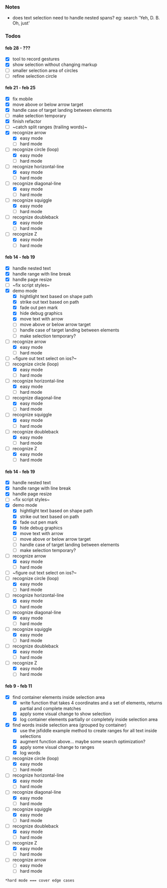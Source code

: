 ### Notes
- does text selection need to handle nested spans? eg: search 'Yeh, D. B. Oh, just'
### Todos

#### feb 28 - ???
- [x] tool to record gestures
- [x] show selection without changing markup
- [ ] smaller selection area of circles
- [ ] refine selection circle

#### feb 21 - feb 25
- [x] fix mobile
- [x] move above or below arrow target
- [x] handle case of target landing between elements
- [ ] make selection temporary
- [x] finish refactor
- [ ] ~catch split ranges (trailing words)~
- [x] recognize arrow
  - [x] easy mode
  - [ ] hard mode
- [ ] recognize circle (loop)
  - [x] easy mode
  - [ ] hard mode
- [ ] recognize horizontal-line
  - [x] easy mode
  - [ ] hard mode
- [ ] recognize diagonal-line
  - [x] easy mode
  - [ ] hard mode
- [ ] recognize squiggle
  - [x] easy mode
  - [ ] hard mode
- [ ] recognize doubleback
  - [x] easy mode
  - [ ] hard mode
- [ ] recognize Z
  - [x] easy mode
  - [ ] hard mode
#### feb 14 - feb 19
- [x] handle nested text
- [x] handle range with line break
- [x] handle page resize
- [ ] ~fix script styles~
- [x] demo mode
  - [x] hightlight text based on shape path
  - [x] strike out text based on path
  - [x] fade out pen mark
  - [x] hide debug graphics
  - [x] move text with arrow
  - [ ] move above or below arrow target
  - [ ] handle case of target landing between elements
  - [ ] make selection temporary?
- [ ] recognize arrow
  - [x] easy mode
  - [ ] hard mode
- [ ] ~figure out text select on ios?~
- [ ] recognize circle (loop)
  - [x] easy mode
  - [ ] hard mode
- [ ] recognize horizontal-line
  - [x] easy mode
  - [ ] hard mode
- [ ] recognize diagonal-line
  - [x] easy mode
  - [ ] hard mode
- [ ] recognize squiggle
  - [x] easy mode
  - [ ] hard mode
- [ ] recognize doubleback
  - [x] easy mode
  - [ ] hard mode
- [ ] recognize Z
  - [x] easy mode
  - [ ] hard mode
#### feb 14 - feb 19
- [x] handle nested text
- [x] handle range with line break
- [x] handle page resize
- [ ] ~fix script styles~
- [x] demo mode
  - [x] hightlight text based on shape path
  - [x] strike out text based on path
  - [x] fade out pen mark
  - [x] hide debug graphics
  - [x] move text with arrow
  - [ ] move above or below arrow target
  - [ ] handle case of target landing between elements
  - [ ] make selection temporary?
- [ ] recognize arrow
  - [x] easy mode
  - [ ] hard mode
- [ ] ~figure out text select on ios?~
- [ ] recognize circle (loop)
  - [x] easy mode
  - [ ] hard mode
- [ ] recognize horizontal-line
  - [x] easy mode
  - [ ] hard mode
- [ ] recognize diagonal-line
  - [x] easy mode
  - [ ] hard mode
- [ ] recognize squiggle
  - [x] easy mode
  - [ ] hard mode
- [ ] recognize doubleback
  - [x] easy mode
  - [ ] hard mode
- [ ] recognize Z
  - [x] easy mode
  - [ ] hard mode

#### feb 9 - feb 11
- [x] find container elements inside selection area
  - [x] write function that takes 4 coordinates and a set of elements, returns partial and complete matches
  - [x] apply some visual change to show selection
  - [x] log container elements partially or completely inside selection area
- [x] find words inside selection area (grouped by container)
  - [x] use the jsfiddle example method to create ranges for all text inside selections
  - [x] augment function above... maybe some search optimization?
  - [x] apply some visual change to ranges
  - [x] log words
- [ ] recognize circle (loop)
  - [x] easy mode
  - [ ] hard mode
- [ ] recognize horizontal-line
  - [x] easy mode
  - [ ] hard mode
- [ ] recognize diagonal-line
  - [x] easy mode
  - [ ] hard mode
- [ ] recognize squiggle
  - [x] easy mode
  - [ ] hard mode
- [ ] recognize doubleback
  - [x] easy mode
  - [ ] hard mode
- [ ] recognize Z
  - [x] easy mode
  - [ ] hard mode
- [ ] recognize arrow
  - [ ] easy mode
  - [ ] hard mode

`*hard mode === cover edge cases`